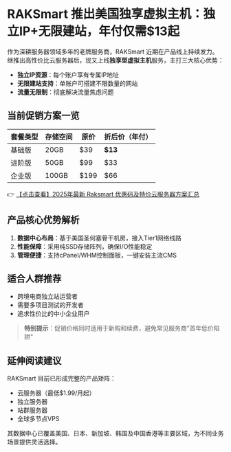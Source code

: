 # RAKSmart 推出美国独享虚拟主机：独立IP+无限建站，年付仅需$13起

作为深耕服务器领域多年的老牌服务商，RAKSmart 近期在产品线上持续发力。继推出高性价比云服务器后，现又上线**独享型虚拟主机**服务，主打三大核心优势：

- **独立IP资源**：每个账户享有专属IP地址
- **无限建站支持**：单账户可搭建不限数量的网站
- **流量无限制**：彻底解决流量焦虑问题

## 当前促销方案一览

| 套餐类型   | 存储空间 | 原价   | 折后价（年付） |
|------------|----------|--------|----------------|
| 基础版     | 20GB     | $39    | **$13**        |
| 进阶版     | 50GB     | $99    | $33            |
| 企业版     | 100GB    | $199   | $66            |

👉 [【点击查看】2025年最新 Raksmart 优惠码及特价云服务器方案汇总](https://bit.ly/raksmart)

## 产品核心优势解析

1. **数据中心布局**：基于美国圣何塞骨干机房，接入Tier1网络线路
2. **性能保障**：采用纯SSD存储阵列，确保I/O性能稳定
3. **管理便捷**：支持cPanel/WHM控制面板，一键安装主流CMS

## 适合人群推荐

- 跨境电商独立站运营者
- 需要多项目测试的开发者
- 追求性价比的中小企业用户

> **特别提示**：促销价格同时适用于新购和续费，避免常见服务商"首年低价陷阱"

## 延伸阅读建议

RAKSmart 目前已形成完整的产品矩阵：
- 云服务器（最低$1.99/月起）
- 独立服务器
- 站群服务器
- 全球多节点VPS

其数据中心已覆盖美国、日本、新加坡、韩国及中国香港等主要区域，为不同业务场景提供灵活选择。